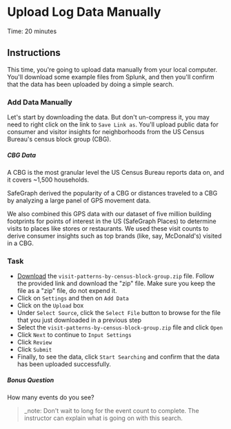 # Upload Log Data Manually
Time: 20 minutes

## Instructions
This time, you're going to upload data manually from your local computer. You'll download some example files from Splunk, and then you'll confirm that the data has been uploaded by doing a simple search.

### Add Data Manually
Let's start by downloading the data. But don't un-compress it, you may need to right click on the link to `Save Link as`. You'll upload public data for consumer and visitor insights for neighborhoods from the US Census Bureau's census block group (CBG).

##### CBG Data
A CBG is the most granular level the US Census Bureau reports data on, and it covers ~1,500 households.

SafeGraph derived the popularity of a CBG or distances traveled to a CBG by analyzing a large panel of GPS movement data.

We also combined this GPS data with our dataset of five million building footprints for points of interest in the US (SafeGraph Places) to determine visits to places like stores or restaurants. We used these visit counts to derive consumer insights such as top brands (like, say, McDonald's) visited in a CBG.

### Task

- [Download](../data/visit-patterns-by-census-block-group.zip) the `visit-patterns-by-census-block-group.zip` file.  Follow the provided link and download the "zip" file.  Make sure you keep the file as a "zip" file, do not expend it.  
- Click on `Settings` and then on `Add Data`
- Click on the `Upload` box 
- Under `Select Source`, click the `Select File` button to browse for the file that you just downloaded in a previous step
- Select the `visit-patterns-by-census-block-group.zip` file and click `Open`
- Click `Next` to continue to `Input Settings`
- Click `Review`
- Click `Submit` 
- Finally, to see the data, click `Start Searching` and confirm that the data has been uploaded successfully.

##### Bonus Question

How many events do you see?

> _note: Don't wait to long for the event count to complete.  The instructor can explain what is going on with this search.
